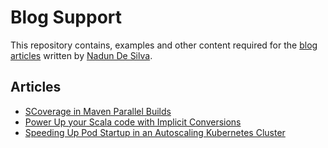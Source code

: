 # Blog Support

This repository contains, examples and other content required for the [blog articles](https://nadundesilva.medium.com/) written by [Nadun De Silva](https://nadundesilva.github.io/).

## Articles

* [SCoverage in Maven Parallel Builds](./articles/scoverage-in-maven-parallel-builds/)
* [Power Up your Scala code with Implicit Conversions](./articles/power-up-your-scala-code-with-implicit-conversions/)
* [Speeding Up Pod Startup in an Autoscaling Kubernetes Cluster](./speeding-up-pod-startup-in-an-autoscaling-kubernetes-cluster)
